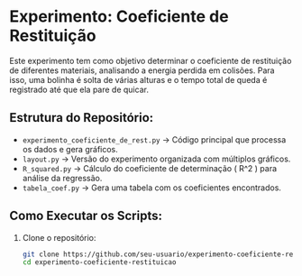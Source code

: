 # Experimento: Coeficiente de Restituição

Este experimento tem como objetivo determinar o coeficiente de restituição de diferentes materiais, analisando a energia perdida em colisões. Para isso, uma bolinha é solta de várias alturas e o tempo total de queda é registrado até que ela pare de quicar.

## Estrutura do Repositório:

- `experimento_coeficiente_de_rest.py` → Código principal que processa os dados e gera gráficos.
- `layout.py` → Versão do experimento organizada com múltiplos gráficos.
- `R_squared.py` → Cálculo do coeficiente de determinação \( R^2 \) para análise da regressão.
- `tabela_coef.py` → Gera uma tabela com os coeficientes encontrados.

## Como Executar os Scripts:

1. Clone o repositório:
   ```sh
   git clone https://github.com/seu-usuario/experimento-coeficiente-restituicao.git
   cd experimento-coeficiente-restituicao

